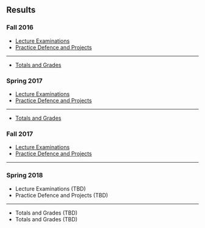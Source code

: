## Results

### Fall 2016

* [Lecture Examinations](https://drive.google.com/a/auca.kg/file/d/0B85z_dQxOMgLMl81amNNLVlieFE/view)
* [Practice Defence and Projects](https://drive.google.com/a/auca.kg/file/d/0B85z_dQxOMgLV0txOUJQb1Nnc2s/view)

---
* [Totals and Grades](https://drive.google.com/a/auca.kg/file/d/0B85z_dQxOMgLSGFTb0YtOEgwVEE/view)

### Spring 2017

* [Lecture Examinations](https://drive.google.com/a/auca.kg/file/d/0B85z_dQxOMgLdkJPdjhQYkg0bDg/view)
* [Practice Defence and Projects](https://drive.google.com/a/auca.kg/file/d/0B85z_dQxOMgLS0FmVVYxZnB3aWM/view)

---
* [Totals and Grades](https://drive.google.com/a/auca.kg/file/d/0B85z_dQxOMgLczJWV2J0SlMtZE0/view)

### Fall 2017

* [Lecture Examinations](https://drive.google.com/a/auca.kg/file/d/1feVc-wut_8uVwd86qLblfhsGsWwRfvEc/view)
* [Practice Defence and Projects](https://drive.google.com/a/auca.kg/file/d/1Go9eS93MBdtvxUG05tvURGygv-HHOJfW/view)

---

### Spring 2018

* Lecture Examinations (TBD)
* Practice Defence and Projects (TBD)

---
* Totals and Grades (TBD)
* Totals and Grades (TBD)

